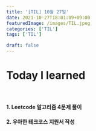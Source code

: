 ```yaml
---
title: '[TIL] 10월 27일'
date: 2021-10-27T18:01:09+09:00
featuredImage: /images/TIL.jpeg
categories: ['TIL']
tags: ['TIL']

draft: false
---
```


# Today I learned

<br>

<!--more-->

#### 1. Leetcode 알고리즘 4문제 풀이

#### 2. 우아한 테크코스 지원서 작성
